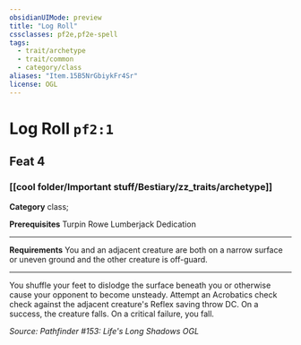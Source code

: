 ```yaml
---
obsidianUIMode: preview
title: "Log Roll"
cssclasses: pf2e,pf2e-spell
tags:
  - trait/archetype
  - trait/common
  - category/class
aliases: "Item.15B5NrGbiykFr4Sr"
license: OGL
---
```

# Log Roll `pf2:1`
## Feat 4
### [[cool folder/Important stuff/Bestiary/zz_traits/archetype]]

**Category** class; 



**Prerequisites** Turpin Rowe Lumberjack Dedication
* * *
**Requirements** You and an adjacent creature are both on a narrow surface or uneven ground and the other creature is off-guard.

* * *

You shuffle your feet to dislodge the surface beneath you or otherwise cause your opponent to become unsteady. Attempt an Acrobatics check check against the adjacent creature's Reflex saving throw DC. On a success, the creature falls. On a critical failure, you fall.

*Source: Pathfinder #153: Life's Long Shadows*
*OGL*